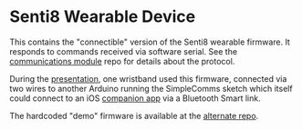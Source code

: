 # Senti8 Wearable Device

This contains the "connectible" version of the Senti8 wearable firmware.
It responds to commands received via software serial. See the
[communications module][1] repo for details about the protocol.

During the [presentation][2], one wristband used this firmware, connected via
two wires to another Arduino running the SimpleComms sketch which itself
could connect to an iOS [companion app][4] via a Bluetooth Smart link.

The hardcoded "demo" firmware is available at the [alternate repo][3].

[1]: ../comms-module/readme.md
[2]: https://plus.google.com/113329514392137754139/posts/JGAhFkpgpnq
[3]: https://github.com/Senti8/neopixel_cuff
[4]: https://github.com/Senti8/mobile

